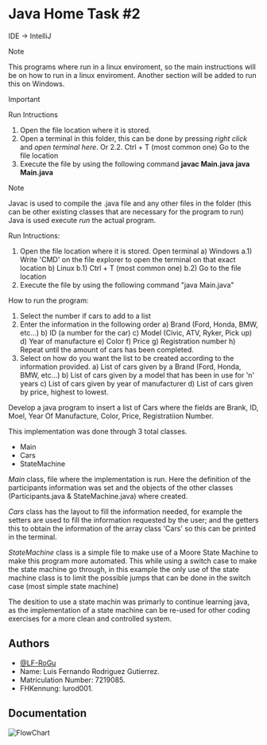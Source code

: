
# Java Home Task #2

IDE -> IntelliJ

> [!Note]
> This programs where run in a linux enviroment, so the main instructions will be on how to run in a linux enviroment.
> Another section will be added to run this on Windows.

> [!IMPORTANT]
> Run Intructions
> 1. Open the file location where it is stored.
> 2. Open a terminal in this folder, this can be done by pressing *right click* and *open terminal here*.
> Or
> 2.2.
>   Ctrl + T (most common one)
>   Go to the file location
> 3. Execute the file by using the following command
>    **javac Main.java**
>    **java Main.java**

> [!Note]
> Javac is used to compile the .java file and any other files in the folder (this can be other existing classes that are necessary for the program to run)
> Java is used execute *run* the actual program.



Run Intructions:
1. Open the file location where it is stored.
 Open terminal
 a) Windows
   a.1) Write 'CMD' on the file explorer to open the terminal on that exact location
 b) Linux
   b.1) Ctrl + T (most common one)
   b.2) Go to the file location
3. Execute the file by using the following command
   "java Main.java"

How to run the program:
1. Select the number if cars to add to a list
2. Enter the information in the following order
 a) Brand (Ford, Honda, BMW, etc...)
 b) ID (a number for the car)
 c) Model (Civic, ATV, Ryker, Pick up)
 d) Year of manufacture
 e) Color
 f) Price
 g) Registration number
 h) Repeat until the amount of cars has been completed.
3. Select on how do you want the list to be created according to the information provided.
 a) List of cars given by a Brand (Ford, Honda, BMW, etc...)
 b) List of cars given by a model that has been in use for 'n' years
 c) List of cars given by year of manufacturer
 d) List of cars given by price, highest to lowest.
 
Develop a java program to insert a list of Cars where the fields are Brank, ID, Moel, Year Of Manufacture, Color, Price, Registratiion Number.

This implementation was done through 3 total classes.
* Main
* Cars
* StateMachine

*Main* class, file where the implementation is run. Here the definition of the participants information was set and the objects of the other classes (Participants.java & StateMachine.java) where created.

*Cars* class has the layout to fill the information needed, for example the setters are used to fill the information requested by the user; and the getters this to obtain the information of the array class 'Cars' so this can be printed in the terminal.

*StateMachine* class is a simple file to make use of a Moore State Machine to make this program more automated. This while using a switch case to make the state machine go through, in this example the only use of the state machine class is to limit the possible jumps that can be done in the switch case (most simple state machine)


The desition to use a state machin was primarly to continue learning java, as the implementation of a state machine can be re-used for other coding exercises for a more clean and controlled system.

## Authors

- [@LF-RoGu](https://github.com/LF-RoGu)
- Name: Luis Fernando Rodriguez Gutierrez.
- Matriculation Number: 7219085.
- FHKennung: lurod001.

## Documentation

![FlowChart](Java/Java_PreCheck/Java_PreCheck/png/PreCheck-Java.jpg)


